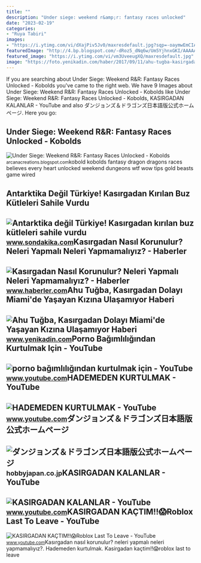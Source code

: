 ```yaml
---
title: ""
description: "Under siege: weekend r&amp;r: fantasy races unlocked"
date: "2023-02-19"
categories:
- "Ruya Tabiri"
images:
- "https://i.ytimg.com/vi/dXajPiv5Jv0/maxresdefault.jpg?sqp=-oaymwEmCIAKENAF8quKqQMa8AEB-AH-CYAC0AWKAgwIABABGGUgYChQMA8=&amp;rs=AOn4CLBA-QDZ4OV_nSCn8XdPHB61f1Jalg"
featuredImage: "http://4.bp.blogspot.com/-dRoz5_dNq6w/Um5YjhnxGKI/AAAAAAAABes/wUGSBpGdODc/s1600/kobold.jpg"
featured_image: "https://i.ytimg.com/vi/vm3UveeugXQ/maxresdefault.jpg"
image: "https://foto.yenikadin.com/haber/2017/09/11/ahu-tugba-kasirgadan-dolayi-miami-de-yasayan-10015529_9843_o.jpg"
---
```


If you are searching about Under Siege: Weekend R&amp;R: Fantasy Races Unlocked - Kobolds you've came to the right web. We have 9 Images about Under Siege: Weekend R&amp;R: Fantasy Races Unlocked - Kobolds like Under Siege: Weekend R&amp;R: Fantasy Races Unlocked - Kobolds, KASIRGADAN KALANLAR - YouTube and also ダンジョンズ＆ドラゴンズ日本語版公式ホームページ. Here you go:

Under Siege: Weekend R&amp;R: Fantasy Races Unlocked - Kobolds
--------------------------------------------------------------

 ![Under Siege: Weekend R&R: Fantasy Races Unlocked - Kobolds](http://4.bp.blogspot.com/-dRoz5_dNq6w/Um5YjhnxGKI/AAAAAAAABes/wUGSBpGdODc/s1600/kobold.jpg) <small>arcanacreations.blogspot.com</small>kobold kobolds fantasy dragon dragons races believes every heart unlocked weekend dungeons wtf wow tips gold beasts game wired

Antarktika Değil Türkiye! Kasırgadan Kırılan Buz Kütleleri Sahile Vurdu
-----------------------------------------------------------------------

 ![Antarktika değil Türkiye! Kasırgadan kırılan buz kütleleri sahile vurdu](https://i.sdacdn.com/galeri/2020/12/20/antarktika-degil-turkiye-kasirgadan-kirilan-buz-718882_8019_2_b.jpg) <small>www.sondakika.com</small>Kasırgadan Nasıl Korunulur? Neleri Yapmalı Neleri Yapmamalıyız? - Haberler
--------------------------------------------------------------------------

 ![Kasırgadan Nasıl Korunulur? Neleri Yapmalı Neleri Yapmamalıyız? - Haberler](https://i.haberler.com/galeri/2018/09/27/kasirgadan-nasil-korunulur-neleri-yapmali-neleri-712545_9656_16_b.jpg) <small>www.haberler.com</small>Ahu Tuğba, Kasırgadan Dolayı Miami'de Yaşayan Kızına Ulaşamıyor Haberi
----------------------------------------------------------------------

 ![Ahu Tuğba, Kasırgadan Dolayı Miami'de Yaşayan Kızına Ulaşamıyor Haberi](https://foto.yenikadin.com/haber/2017/09/11/ahu-tugba-kasirgadan-dolayi-miami-de-yasayan-10015529_9843_o.jpg) <small>www.yenikadin.com</small>Porno Bağımlılığından Kurtulmak Için - YouTube
----------------------------------------------

 ![porno bağımlılığından kurtulmak için - YouTube](https://i.ytimg.com/vi/vm3UveeugXQ/maxresdefault.jpg) <small>www.youtube.com</small>HADEMEDEN KURTULMAK - YouTube
-----------------------------

 ![HADEMEDEN KURTULMAK - YouTube](https://i.ytimg.com/vi/brGwBaz5LK4/maxresdefault.jpg) <small>www.youtube.com</small>ダンジョンズ＆ドラゴンズ日本語版公式ホームページ
------------------------

 ![ダンジョンズ＆ドラゴンズ日本語版公式ホームページ](https://hobbyjapan.co.jp/dd_old/news/img/cd/0310_02_2.jpg) <small>hobbyjapan.co.jp</small>KASIRGADAN KALANLAR - YouTube
-----------------------------

 ![KASIRGADAN KALANLAR - YouTube](https://i.ytimg.com/vi/dXajPiv5Jv0/maxresdefault.jpg?sqp=-oaymwEmCIAKENAF8quKqQMa8AEB-AH-CYAC0AWKAgwIABABGGUgYChQMA8=&rs=AOn4CLBA-QDZ4OV_nSCn8XdPHB61f1Jalg) <small>www.youtube.com</small>KASIRGADAN KAÇTIM!!😱Roblox Last To Leave - YouTube
--------------------------------------------------

 ![KASIRGADAN KAÇTIM!!😱Roblox Last To Leave - YouTube](https://i.ytimg.com/vi/7qW-JTNR5Lc/maxresdefault.jpg) <small>www.youtube.com</small>Kasırgadan nasıl korunulur? neleri yapmalı neleri yapmamalıyız?. Hademeden kurtulmak. Kasirgadan kaçtim!!😱roblox last to leave
